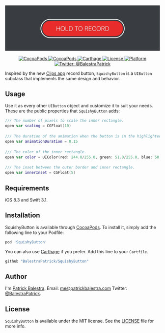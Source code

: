 <p align="center">
    <img src="demo.gif" width="650" max-width="50%" />
</p>

<p align="center">
    <a href="https://travis-ci.org/BalestraPatrick/SquishyButton">
        <img src="http://img.shields.io/travis/BalestraPatrick/SquishyButton.svg?style=flat" alt="CocoaPods" />
    </a>
    <a href="https://cocoapods.org/pods/SquishyButton">
        <img src="https://img.shields.io/cocoapods/v/SquishyButton" alt="CocoaPods" />
    </a>
    <a href="https://github.com/Carthage/Carthage">
        <img src="https://img.shields.io/badge/carthage-compatible-4BC51D.svg?style=flat" alt="Carthage" />
    </a>
    <a href="http://cocoapods.org/pods/SquishyButton">
        <img src="https://img.shields.io/cocoapods/l/SquishyButton.svg?style=flat" alt="License" />
    </a>
    <a href="http://cocoapods.org/pods/SquishyButton">
        <img src="https://img.shields.io/cocoapods/p/SquishyButton.svg?style=flat" alt="Platform" />
    </a>
    <a href="https://twitter.com/BalestraPatrick">
        <img src="https://img.shields.io/badge/contact-@BalestraPatrick-yellow.svg?style=flat" alt="Twitter: @BalestraPatrick" />
    </a>
</p>

Inspired by the new [Clips app](http://www.apple.com/lae/clips/) record button, `SquishyButton` is a `UIButton` subclass that implements the same design and behavior.

## Usage
Use it as every other `UIButton` object and customize it to suit your needs. These are the public properties that `SquishyButton` adds:

```swift
/// The number of pixels to scale the inner rectangle.
open var scaling = CGFloat(10)

/// The duration of the animation when the button is in the highlighted state.
open var animationDuration = 0.15

/// The color of the inner rectangle.
open var color = UIColor(red: 244.0/255.0, green: 51.0/255.0, blue: 50.0/255.0, alpha: 1.0)

/// The inset between the outer border and inner rectangle.
open var innerInset = CGFloat(5)
```

## Requirements
iOS 8.3 and Swift 3.1. 

## Installation

SquishyButton is available through [CocoaPods](http://cocoapods.org). To install
it, simply add the following line to your Podfile:

```ruby
pod 'SquishyButton'
```

You can also use [Carthage](https://github.com/Carthage/Carthage) if you prefer. Add this line to your `Cartfile`.

```ruby
github "BalestraPatrick/SquishyButton"
```

## Author

I'm [Patrick Balestra](http://www.patrickbalestra.com).
Email: [me@patrickbalestra.com](mailto:me@patrickbalestra.com)
Twitter: [@BalestraPatrick](http://twitter.com/BalestraPatrick).

## License

`SquishyButton` is available under the MIT license. See the [LICENSE](LICENSE) file for more info.
